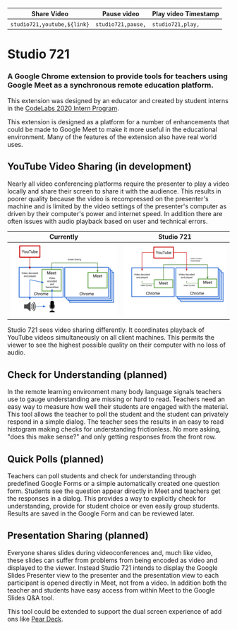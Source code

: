 Share Video|Pause video|Play video Timestamp 
--- | --- | ---
`studio721,youtube,${link}`|`studio721,pause,`|`studio721,play,`|`studio721,timeline,${time}`

# Studio 721
### A Google Chrome extension to provide tools for teachers using Google Meet as a synchronous remote education platform.
This extension was designed by an educator and created by student interns in the [CodeLabs 2020 Intern Program](https://www.srnd.org/codelabs).

This extension is designed as a platform for a number of enhancements that could be made to Google Meet to make it more useful in the educational environment. Many of the features of the extension also have real world uses.

## YouTube Video Sharing (in development)
Nearly all video conferencing platforms require the presenter to play a video locally and share their screen to share it with the audience. This results in poorer quality because the video is recompressed on the presenter's machine and is limited by the video settings of the presenter's computer as driven by their computer's power and internet speed. In addition there are often issues with audio playback based on user and technical errors.

| Currently | Studio 721 |
|-----------|------------|
| <img src="assets/Before.png" width=350px alt="current flow diagram" /> | <img src="assets/After.png" width=350px alt="Studio 721 flow diagram" /> |

Studio 721 sees video sharing differently. It coordinates playback of YouTube videos simultaneously on all client machines. This permits the viewer to see the highest possible quality on their computer with no loss of audio.

## Check for Understanding (planned)
In the remote learning environment many body language signals teachers use to gauge understanding are missing or hard to read. Teachers need an easy way to measure how well their students are engaged with the material. This tool allows the teacher to poll the student and the student can privately respond in a simple dialog. The teacher sees the results in an easy to read histogram making checks for understanding frictionless. No more asking, "does this make sense?" and only getting responses from the front row.

## Quick Polls (planned)
Teachers can poll students and check for understanding through predefined Google Forms or a simple automatically created one question form. Students see the question appear directly in Meet and teachers get the responses in a dialog. This provides a way to explicitly check for understanding, provide for student choice or even easily group students. Results are saved in the Google Form and can be reviewed later.

## Presentation Sharing (planned)
Everyone shares slides during videoconferences and, much like video, these slides can suffer from problems from being encoded as video and displayed to the viewer. Instead Studio 721 intends to display the Google Slides Presenter view to the presenter and the presentation view to each participant is opened directly in Meet, not from a video. In addition both the teacher and students have easy access from within Meet to the Google Slides Q&A tool.

This tool could be extended to support the dual screen experience of add ons like [Pear Deck](https://peardeck.com).


